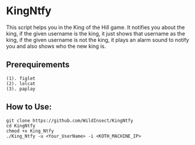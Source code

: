 # KingNtfy

This script helps you in the King of the Hill game. It notifies you about the king, if the given username is the king, it just shows that username as the king, if the given username is not the king, it plays an alarm sound to notify you and also shows who the new king is.

## Prerequirements
```
(1). figlet
(2). lolcat
(3). paplay
```
## How to Use:
```
git clone https://github.com/WildInsect/KingNtfy
cd KingNtfy
chmod +x King_Ntfy
./King_Ntfy -u <Your_UserName> -i <KOTH_MACHINE_IP>
```
